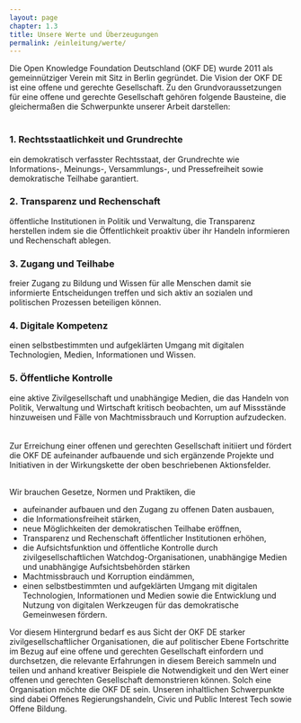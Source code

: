 ```yaml
---
layout: page
chapter: 1.3
title: Unsere Werte und Überzeugungen
permalink: /einleitung/werte/
---
```


Die Open Knowledge Foundation Deutschland (OKF DE) wurde 2011 als gemeinnütziger Verein mit Sitz in Berlin gegründet. Die Vision der OKF DE ist eine offene und gerechte Gesellschaft. Zu den Grundvoraussetzungen für eine offene und gerechte Gesellschaft gehören folgende Bausteine, die gleichermaßen die Schwerpunkte unserer Arbeit darstellen:
<br><br>

### 1. Rechtsstaatlichkeit und Grundrechte
ein demokratisch verfasster Rechtsstaat, der Grundrechte wie Informations-, Meinungs-, Versammlungs-, und Pressefreiheit sowie demokratische Teilhabe garantiert.


### 2. Transparenz und Rechenschaft
öffentliche Institutionen in Politik und Verwaltung, die Transparenz herstellen indem sie die Öffentlichkeit proaktiv über ihr Handeln informieren und Rechenschaft ablegen.


### 3. Zugang und Teilhabe
freier Zugang zu Bildung und Wissen für alle Menschen damit sie informierte Entscheidungen treffen und sich aktiv an sozialen und politischen Prozessen beteiligen können.


### 4. Digitale Kompetenz
einen selbstbestimmten und aufgeklärten Umgang mit digitalen Technologien, Medien, Informationen und Wissen.


### 5. Öffentliche Kontrolle
eine aktive Zivilgesellschaft und unabhängige Medien, die das Handeln von Politik, Verwaltung und Wirtschaft kritisch beobachten, um auf Missstände hinzuweisen und Fälle von Machtmissbrauch und Korruption aufzudecken.
<br>
<br><br>
Zur Erreichung einer offenen und gerechten Gesellschaft initiiert und fördert die OKF DE aufeinander aufbauende und sich ergänzende Projekte und Initiativen in der Wirkungskette der oben beschriebenen Aktionsfelder.
<br>
<br>

Wir brauchen Gesetze, Normen und Praktiken, die

* aufeinander aufbauen und den Zugang zu offenen Daten ausbauen,
* die Informationsfreiheit stärken,
* neue Möglichkeiten der demokratischen Teilhabe eröffnen,
* Transparenz und Rechenschaft öffentlicher Institutionen erhöhen,
* die Aufsichtsfunktion und öffentliche Kontrolle durch zivilgesellschaftlichen Watchdog-Organisationen, unabhängige Medien und unabhängige Aufsichtsbehörden stärken
* Machtmissbrauch und Korruption eindämmen,
* einen selbstbestimmten und aufgeklärten Umgang mit digitalen Technologien, Informationen und Medien sowie die Entwicklung und Nutzung von digitalen Werkzeugen für das demokratische Gemeinwesen fördern.

Vor diesem Hintergrund bedarf es aus Sicht der OKF DE starker zivilgesellschaftlicher Organisationen, die auf politischer Ebene Fortschritte im Bezug auf eine offene und gerechten Gesellschaft einfordern und durchsetzen, die relevante Erfahrungen in diesem Bereich sammeln und teilen und anhand kreativer Beispiele die Notwendigkeit und den Wert einer offenen und gerechten Gesellschaft demonstrieren können. Solch eine Organisation möchte die OKF DE sein. Unseren inhaltlichen Schwerpunkte sind dabei Offenes Regierungshandeln, Civic und Public Interest Tech sowie Offene Bildung.
